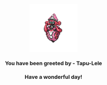 <p align="center">
    <img src="https://raw.githubusercontent.com/PokeAPI/sprites/master/sprites/pokemon/786.png" width="150" height="150">
</p>
<h3 align="center">You have been greeted by - <b>Tapu-Lele</b></h3>
<h3 align="center">Have a wonderful day!</h3>
